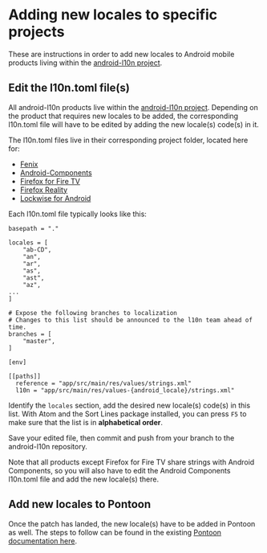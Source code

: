 # Adding new locales to specific projects

These are instructions in order to add new locales to Android mobile products living within the [android-l10n project](https://github.com/mozilla-l10n/android-l10n/).

## Edit the l10n.toml file(s)

All android-l10n products live within the [android-l10n project](https://github.com/mozilla-l10n/android-l10n/). Depending on the product that requires new locales to be added, the corresponding l10n.toml file will have to be edited by adding the new locale(s) code(s) in it.

The l10n.toml files live in their corresponding project folder, located here for:
* [Fenix](https://github.com/mozilla-l10n/android-l10n/blob/master/mozilla-mobile/fenix/l10n.toml)
* [Android-Components](https://github.com/mozilla-l10n/android-l10n/blob/master/mozilla-mobile/android-components/l10n.toml)
* [Firefox for Fire TV](https://github.com/mozilla-l10n/android-l10n/blob/master/mozilla-mobile/firefox-tv/l10n.toml)
* [Firefox Reality](https://github.com/mozilla-l10n/android-l10n/blob/master/MozillaReality/FirefoxReality/l10n.toml)
* [Lockwise for Android](https://github.com/mozilla-l10n/android-l10n/blob/master/mozilla-lockwise/lockwise-android/l10n.toml)

Each l10n.toml file typically looks like this:

```
basepath = "."

locales = [
    "ab-CD",
    "an",
    "ar",
    "as",
    "ast",
    "az",
...
]

# Expose the following branches to localization
# Changes to this list should be announced to the l10n team ahead of time.
branches = [
    "master",
]

[env]

[[paths]]
  reference = "app/src/main/res/values/strings.xml"
  l10n = "app/src/main/res/values-{android_locale}/strings.xml"
```

Identify the `locales` section, add the desired new locale(s) code(s) in this  list. With Atom and the Sort Lines package installed, you can press `F5` to make sure that the list is in **alphabetical order**.

Save your edited file, then commit and push from your branch to the android-l10n repository.

Note that all products except Firefox for Fire TV share strings with Android Components, so you will also have to edit the Android Components l10n.toml file and add the new locale(s) there.

## Add new locales to Pontoon

Once the patch has landed, the new locale(s) have to be added in Pontoon as well. The steps to follow can be found in the existing [Pontoon documentation here](../../tools/pontoon/adding_new_locale.md).
